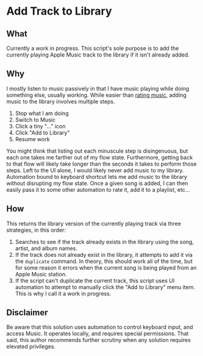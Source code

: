 # Add Track to Library

## What
Currently a work in progress. This script's sole purpose is to add the currently playing Apple Music track to the library if it isn't already added.

## Why
I mostly listen to music passively in that I have music playing while doing something else, usually working. While easier than [rating music][wv], adding music to the library involves multiple steps.

1. Stop what I am doing
2. Switch to Music
3. Click a tiny "..." icon
4. Click "Add to Library"
5. Resume work

You might think that listing out each minuscule step is disingenuous, but each one takes me farther out of my flow state. Furthermore, getting back to that flow will likely take longer than the seconds it takes to perform those steps. Left to the UI alone, I would likely never add music to my library. Automation bound to keyboard shortcut lets me add music to the library without disrupting my flow state. Once a given song is added, I can then easily pass it to some other automation to rate it, add it to a playlist, etc...

## How
This returns the library version of the currently playing track via three strategies, in this order:

1. Searches to see if the track already exists in the library using the song, artist, and album names. 
2. If the track does not already exist in the library, it attempts to add it via the `duplicate` command. In theory, this should work all of the time, but for some reason it errors when the current song is being played from an Apple Music station.
3. If the script can't duplicate the current track, this script uses UI automation to attempt to manually click the "Add to Library" menu item. This is why I call it a work in progress.

## Disclaimer
Be aware that this solution uses automation to control keyboard input, and access Music. It operates locally, and requires special permissions. That said, this author recommends further scrutiny when any solution requires elevated privileges.

[wv]: https://wormsandviruses.com/2020/11/why-rate-songs-using-automation/

